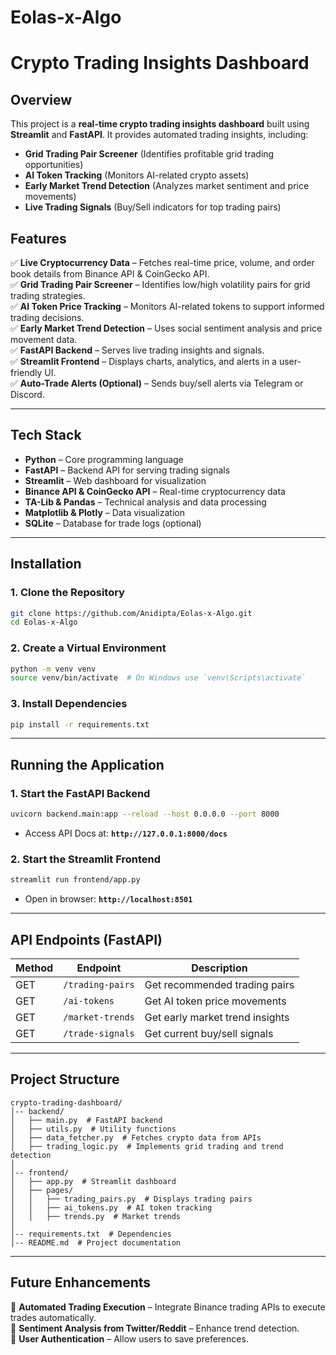 # Eolas-x-Algo
# Crypto Trading Insights Dashboard

## Overview
This project is a **real-time crypto trading insights dashboard** built using **Streamlit** and **FastAPI**. It provides automated trading insights, including:
- **Grid Trading Pair Screener** (Identifies profitable grid trading opportunities)
- **AI Token Tracking** (Monitors AI-related crypto assets)
- **Early Market Trend Detection** (Analyzes market sentiment and price movements)
- **Live Trading Signals** (Buy/Sell indicators for top trading pairs)

## Features
✅ **Live Cryptocurrency Data** – Fetches real-time price, volume, and order book details from Binance API & CoinGecko API.  
✅ **Grid Trading Pair Screener** – Identifies low/high volatility pairs for grid trading strategies.  
✅ **AI Token Price Tracking** – Monitors AI-related tokens to support informed trading decisions.  
✅ **Early Market Trend Detection** – Uses social sentiment analysis and price movement data.  
✅ **FastAPI Backend** – Serves live trading insights and signals.  
✅ **Streamlit Frontend** – Displays charts, analytics, and alerts in a user-friendly UI.  
✅ **Auto-Trade Alerts (Optional)** – Sends buy/sell alerts via Telegram or Discord.  

---

## Tech Stack
- **Python** – Core programming language
- **FastAPI** – Backend API for serving trading signals
- **Streamlit** – Web dashboard for visualization
- **Binance API & CoinGecko API** – Real-time cryptocurrency data
- **TA-Lib & Pandas** – Technical analysis and data processing
- **Matplotlib & Plotly** – Data visualization
- **SQLite** – Database for trade logs (optional)

---

## Installation
### 1. Clone the Repository
```bash
git clone https://github.com/Anidipta/Eolas-x-Algo.git
cd Eolas-x-Algo
```

### 2. Create a Virtual Environment
```bash
python -m venv venv
source venv/bin/activate  # On Windows use `venv\Scripts\activate`
```

### 3. Install Dependencies
```bash
pip install -r requirements.txt
```

---

## Running the Application
### 1. Start the FastAPI Backend
```bash
uvicorn backend.main:app --reload --host 0.0.0.0 --port 8000
```
- Access API Docs at: **`http://127.0.0.1:8000/docs`**

### 2. Start the Streamlit Frontend
```bash
streamlit run frontend/app.py
```
- Open in browser: **`http://localhost:8501`**

---

## API Endpoints (FastAPI)
| Method | Endpoint | Description |
|--------|----------------|--------------------------------|
| GET | `/trading-pairs` | Get recommended trading pairs |
| GET | `/ai-tokens` | Get AI token price movements |
| GET | `/market-trends` | Get early market trend insights |
| GET | `/trade-signals` | Get current buy/sell signals |

---

## Project Structure
```
crypto-trading-dashboard/
│-- backend/
│   ├── main.py  # FastAPI backend
│   ├── utils.py  # Utility functions
│   ├── data_fetcher.py  # Fetches crypto data from APIs
│   ├── trading_logic.py  # Implements grid trading and trend detection
│
│-- frontend/
│   ├── app.py  # Streamlit dashboard
│   ├── pages/
│   │   ├── trading_pairs.py  # Displays trading pairs
│   │   ├── ai_tokens.py  # AI token tracking
│   │   ├── trends.py  # Market trends
│
│-- requirements.txt  # Dependencies
│-- README.md  # Project documentation
```

---

## Future Enhancements
🚀 **Automated Trading Execution** – Integrate Binance trading APIs to execute trades automatically.  
🚀 **Sentiment Analysis from Twitter/Reddit** – Enhance trend detection.  
🚀 **User Authentication** – Allow users to save preferences.  
